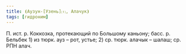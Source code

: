 ```yaml
---
title: ⦗Аузун-[Узень]⒯, Алачук⦘
tags: [гидроним]
---
```


П. ист. р. Коккозка, протекающий по Большому каньону; басс. р. Бельбек 1) из
тюрк. ауз – рот, устье; 2) ср. тюрк. алачык – шалаш; ср. РПН алач.
